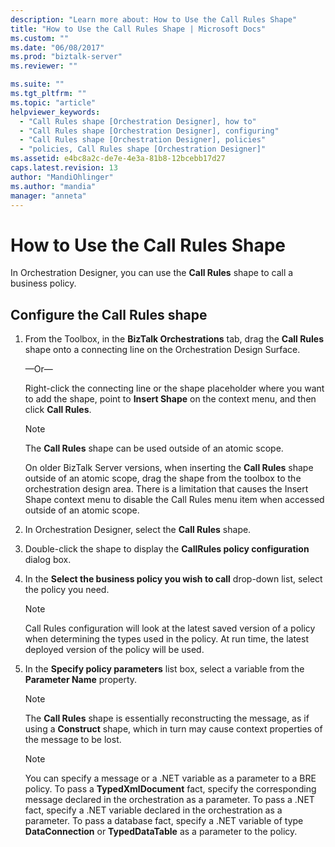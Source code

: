 ```yaml
---
description: "Learn more about: How to Use the Call Rules Shape"
title: "How to Use the Call Rules Shape | Microsoft Docs"
ms.custom: ""
ms.date: "06/08/2017"
ms.prod: "biztalk-server"
ms.reviewer: ""

ms.suite: ""
ms.tgt_pltfrm: ""
ms.topic: "article"
helpviewer_keywords: 
  - "Call Rules shape [Orchestration Designer], how to"
  - "Call Rules shape [Orchestration Designer], configuring"
  - "Call Rules shape [Orchestration Designer], policies"
  - "policies, Call Rules shape [Orchestration Designer]"
ms.assetid: e4bc8a2c-de7e-4e3a-81b8-12bcebb17d27
caps.latest.revision: 13
author: "MandiOhlinger"
ms.author: "mandia"
manager: "anneta"
---
```

# How to Use the Call Rules Shape
In Orchestration Designer, you can use the **Call Rules** shape to call a business policy.  
  
## Configure the Call Rules shape  
  
1. From the Toolbox, in the **BizTalk Orchestrations** tab, drag the **Call Rules** shape onto a connecting line on the Orchestration Design Surface.  
  
    —Or—  
  
    Right-click the connecting line or the shape placeholder where you want to add the shape, point to **Insert Shape** on the context menu, and then click **Call Rules**.  
  
   > [!NOTE]
   >  The **Call Rules** shape can be used outside of an atomic scope. 
   >
   > On older BizTalk Server versions, when inserting the **Call Rules** shape outside of an atomic scope, drag the shape from the toolbox to the orchestration design area. There is a limitation that causes the Insert Shape context menu to disable the Call Rules menu item when accessed outside of an atomic scope. 
  
2. In Orchestration Designer, select the **Call Rules** shape.  
  
3. Double-click the shape to display the **CallRules policy configuration** dialog box.  
  
4. In the **Select the business policy you wish to call** drop-down list, select the policy you need.  
  
   > [!NOTE]
   >  Call Rules configuration will look at the latest saved version of a policy when determining the types used in the policy. At run time, the latest deployed version of the policy will be used.  
  
5. In the **Specify policy parameters** list box, select a variable from the **Parameter Name** property.  
  
   > [!NOTE]
   >  The **Call Rules** shape is essentially reconstructing the message, as if using a **Construct** shape, which in turn may cause context properties of the message to be lost.  
  
   > [!NOTE]
   >  You can specify a message or a .NET variable as a parameter to a BRE policy. To pass a **TypedXmlDocument** fact, specify the corresponding message declared in the orchestration as a parameter. To pass a .NET fact, specify a .NET variable declared in the orchestration as a parameter. To pass a database fact, specify a .NET variable of type **DataConnection** or **TypedDataTable** as a parameter to the policy.

